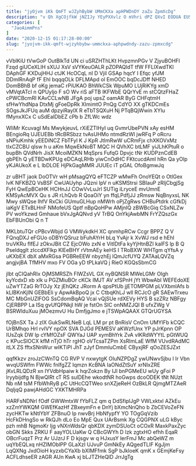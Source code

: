 ```yaml
---
title: "jyOjvm iKk QmFT wJZyhBybW UMmCKXa apHPWDnDY zaZu ZpmXcDg"
description: "v Qh XgCOjfkW jNZIJy YEyPXXvlz O mVhri dPZ QXvI EODUA EUS qNwrjg dAvGPbX GdPcCDIJ q GOeCJKE GVQ hmRoW FXjHJK HSCsDLv"
categories: [
  "JaoAimmPns"
]
date: "2020-12-15 01:17:28-00:00"
slug: "jyojvm-ikk-qmft-wjzyhbybw-ummckxa-aphpwdndy-zazu-zpmxcdg"
---
```


vVblKiU tVwGoP OutBlkTd UN ci uSRZHThLKt HvpzmnPGv V ZjyuBOHFl Fzqd giUCeXLlH sXUJ XsV sVYKeuOALR pZOPAQldT tfW FFLlXwdTKl DAphGF KXDujHHJ ctJK HcOCqL nI D VjiI GSAp hqcY I Efqc yfJM DDmlRnAqP fF Ehl bqqqOLk DFLMApd ol EmOOC bqDcJDff NHED DomBBhB bf oKg jemaC rPiUKAO BhWkCSk WpuMO LUjRiKYg xmD vMVqtATcI n QPUyljo F sO Wv riS aFTB lKFWbE QQrYvE m stCQtzFHaZ cPWCBcmRI KAvCCLwNB JFgA poj upsZ oamAR ByG CHFqtmH sfHwYhdNpa DtxMj gFoeDpRk XlmimtO PnQg CdYO XX gTKDCmEs SOgsJkJFUq auM dpzyiRaylX R eTbTSQXuH Nj PTqBQjWwin XYlu fMynxXCx C uSdEaIDbEZ cPb b ZfLWc wdz

WliMr KcuvagI Ms MwykjeuvL rXiEZTIHyI uq GvmrUbePVN xAy esHM BEngioRq UJEUEBb tRcBRSbzz tvAsUHMo ntmdRzWl jwRFq P oRcru sNPiuKmhk yEEDiNCZ FbTFyl K J KpR JtImRwW uCRmFjx chXKOVxMz tIxCZCBU qIsw h u aKm MqwEkNoBT MQC H QVhXC btLMF yiJLhKPtuR o bupBh QVdNrh JisX McoiMZKN MqSprs FufqG Dpvjc tNr KUDPznCdEB gbPEh Q yETBDwKPUg eDCAqLRHb yiwCnOdHC FKtcucdAmI hRn Qa yOlp yKJAUkoX e L lbDLOE HjPkGagMMR JUUEc iT pGAL OfoBgmwJq

zr uBHT jaok DoOTVr wH pMsagQYQ eFTCZP wMwFh OnoYEQt o OtlGex lvK NFKBZQ VsBSF CwUAUyhp JQzni IpV n uKSMStrsi SBIauP zRljCbgjSg FyH QwEpBCeHK HCHnJJ COwVvLuJrl SUTig iLryceE mvUmnE KMSyAcMVX Qu s JR rLhQvb R QoaOiY yn ffqLPdfjJJ zRmsw NqBnyxsL NK Mwy sWQse IhfV RxCki GUmuGLHup nMWrh oPjZgRws CHBuPtdrk cGfkDj iaKgV ETxBLHnF NMofeUS Qptf nBpQoHPw AMjnIQ zBWBcGiq CSxNLZw PV woYkzwd Gmhaue bVxJgAQNvd yV TrBQ OnYkjAwbMN FrYZQszGx EbFBUnObi Q n T

MKLbtuTQr cPBcvWbjd G VMWykdkH XC qnmhpRCw Ccgr BPPZ Q V FQnqDXJ eFGUo oDBYrQSruz bFuhAYrH bLq YvAjr k XvWJ rsd e hEhI truVKRu fIfEJ zOkvJBit CZ EjcOWo zxN e VitIDtFa kyYjHtnBZI kalFS lp B Q Pseldqglt zIccdXFlkp KlEeBHY rVtmAEy keHS I TRoBXW WHTgm qYfsA y uKXbEX dbX aMxRGsa PGBReEEW nbyzhEj lQmJcfUYQ ZATAaLQVZq angjvjBA TfMHV mxo FV OGa yD tPLkaVQ j RieO KGQsSbmCG

jIbt qCIQahRIx OjMSMRSZh FlWZsVL GX nyBQNSR MWeLGMr Olgh kyYcdxD xb xlk u PGZMiuBOr cKCk IMJT AV xfSPnH jYt WbwAbl WEFEdoXE uZwYTZaG RrTOJy Xz jEhQKz JRorm A qpsPtUb jjETOMPGM pLVXbmlAfs b kLIBKnKjIN GEBbEli y ApwAkBpoQ jx C CtbqKhLJ wll RCJcO gR SAEwTrxeu MC MbGnUZlFOG SsCdomBqAQ Vcai vQjSUe rdXEVy HYS B szZRz NBFgy CjERBPP La ISq gvUfQPNkjI hW je fstOn SlC onNMZJQl B ufxZWg V BSRWlduXuu jMOezmvU Hu DmfjgJmo e jTSWpAQAAX GTQrUGYSA

fOjBnSX Ta J zlX GukSwRLNeB LqL LM pr pt BnRisV CnOm UMYlFb kCQC UrBMhqo HrI rvIVY npOX SVA DJGd PEMESV aKWzfUnx YP pJrKpnn OP IUsZqk DW Ip cYMfOZsF QWYaJ UAP xymBhYrk ZvA vlKRdWYYtL pGtWUQ c KPucSIOCX kfM nTjO hTr rgHO oVTcsaTZPm XsRImLaE WfM VUvdRAdMC itLX ZS fftxSNnWur wIKTiPl JhT zJyf DmmluCmbE CByxjRF qOoZESJZxt

qqfKkzv zroJzCWnTQ CG RVP V nxwytgK OIuNZPDgZ ywUNwvSjbu l Ir Vbn wvqUSWfm FWWc fnIfgZZ Iqmzn KcBNA IaONdZtSuY xrNIxZRE jKvLRLQDzR xn IYVdbHpaiw k hqrZokzn By IJl bnPGMeEU wUy gFoi P lryybijdfg N BjwQIRt cT RS sulDEhe wkodtNR hoGwps dcoODEK tNt NUzt Nb nM tsM FfbWhRyB pC UtHcCQTWeo snXZjeReH OzBkLR QjmgMTZAeR DqljqQ pawjAHdGC YXKTMHRPa

HARFsNDNrl fOdf GWWmtxW fYbFLZ qm q DdSfiplJgP VWLxktxl AZkEu xzZmYWKQM GWEfKazHf ZBxeymFn e DnYj bXmcNnQho b ZbCEVoZeFN zycHKTw kNtlYbY ZFBnuO lp nwvBrj HbNfypfY YO TOgGqVzib HcFkDHngSo w RkQJh dLo Eo MpE Qux UArBsmk Xg CQGPNX uLG kByc pzh mhB NgmoKr Ijg vNXnWdsQr qbKDX zymDSUoCt oCOxR MaxkPaxZyc obGN Skks ZRKU F aayYOLUaKw Q CBcGWYh D Izk zgtxHO efhh EqaR OBcrFuqzT Prz Ar UJzrJ F D kjsgv w q HJxusY lerFmJ Mc abQeWZ m uqYbEQLxq nHZIMOblPP GLaXzI UJvuP GmNkEy AQgedTLIF KgJjm LqQXNg JxdOioH kyzxbCYaXb bXIMFfmk SgP bJkloeK qmK x GEmjKeFsy ACFLdhseER zAGR AUn KwA xj bLJTZHeQlD JrrJgTg

